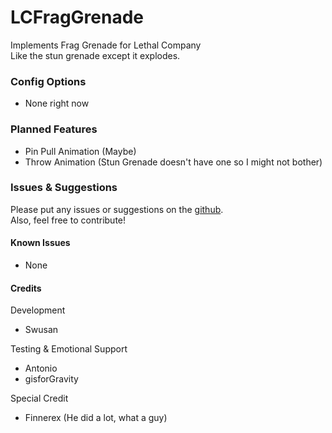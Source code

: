 # LCFragGrenade
 Implements Frag Grenade for Lethal Company  
 Like the stun grenade except it explodes.

### Config Options

- None right now

### Planned Features

- Pin Pull Animation (Maybe)
- Throw Animation (Stun Grenade doesn't have one so I might not bother)

### Issues & Suggestions

Please put any issues or suggestions on the [github](https://github.com/Swusan/LCFragGrenade/issues).  
Also, feel free to contribute!

#### Known Issues

- None

#### Credits

Development
- Swusan

Testing & Emotional Support
- Antonio
- gisforGravity

Special Credit
- Finnerex (He did a lot, what a guy)
